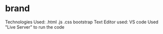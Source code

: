 # brand
Technologies Used:
.html
.js
.css
bootstrap
Text Editor used:
VS code
Used "Live Server" to run the code
